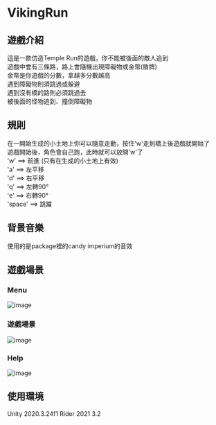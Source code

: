 # VikingRun
## 遊戲介紹
這是一款仿造Temple Run的遊戲，你不能被後面的敵人追到\
遊戲中會有三條路，路上會隨機出現障礙物或金幣(盾牌)\
金幣是你遊戲的分數，拿越多分數越高\
遇到障礙物則須跳過或躲避\
遇到沒有橋的路則必須跳過去\
被後面的怪物追到、撞倒障礙物

## 規則
在一開始生成的小土地上你可以隨意走動，按住'w'走到橋上後遊戲就開始了\
遊戲開始後，角色會自己跑，此時就可以放開'w'了\
'w' ==> 前進 (只有在生成的小土地上有效)\
'a' ==> 左平移\
'd' ==> 右平移\
'q' ==> 左轉90°\
'e' ==> 右轉90°\
'space' ==> 跳躍

## 背景音樂
使用的是package裡的candy imperium的音效

## 遊戲場景
### Menu
![image](https://github.com/ty0601/VikingRun/assets/71759327/ac53e479-8515-4226-95e0-2120540e989e)
### 遊戲場景
![image](https://github.com/ty0601/VikingRun/assets/71759327/c50c2223-0b9a-416d-9326-558aa07c2010)
### Help
![image](https://github.com/ty0601/VikingRun/assets/71759327/8132f4c9-d5ce-4e6c-b505-56f309fb9056)

## 使用環境
Unity 2020.3.24f1  Rider 2021 3.2





